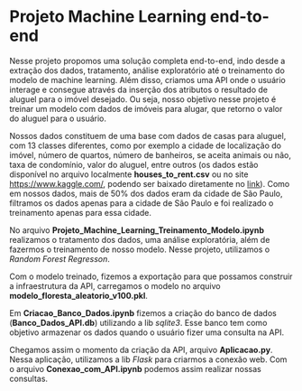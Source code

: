 # Projeto Machine Learning end-to-end

Nesse projeto propomos uma solução completa end-to-end, indo desde a extração dos dados, tratamento, análise exploratório até o treinamento do modelo de machine learning. Além disso, criamos uma API onde o usuário interage e consegue através da inserção dos atributos o resultado de aluguel para o imóvel desejado. Ou seja, nosso objetivo nesse projeto é treinar um modelo com dados de imóveis para alugar, que retorno o valor do aluguel para o usuário.

Nossos dados constituem de uma base com dados de casas para aluguel, com 13 classes diferentes, como por exemplo a cidade de localização do imóvel, número de quartos, número de banheiros, se aceita animais ou não, taxa de condomínio, valor do aluguel, entre outros (os dados estão disponível no arquivo localmente __houses_to_rent.csv__ ou no site https://www.kaggle.com/, podendo ser baixado diretamente no [link](https://www.kaggle.com/datasets/rubenssjr/brasilian-houses-to-rent)). Como em nossos dados, mais de 50% dos dados eram da cidade de São Paulo, filtramos os dados apenas para a cidade de São Paulo e foi realizado o treinamento apenas para essa cidade.

No arquivo __Projeto_Machine_Learning_Treinamento_Modelo.ipynb__ realizamos o tratamento dos dados, uma análise exploratória, além de fazermos o treinamento de nosso modelo. Nesse projeto, utilizamos o _Random Forest Regresson_.

Com o modelo treinado, fizemos a exportação para que possamos construir a infraestrutura da API, carregamos o modelo no arquivo __modelo_floresta_aleatorio_v100.pkl__.

Em __Criacao_Banco_Dados.ipynb__ fizemos a criação do banco de dados (__Banco_Dados_API.db__) utilizando a lib _sqlite3_. Esse banco tem como objetivo armazenar os dados quando o usuário fizer uma consulta na API.

Chegamos assim o momento da criação da API, arquivo __Aplicacao.py__. Nessa aplicação, utilizamos a lib _Flask_ para criarmos a conexão web. Com o arquivo __Conexao_com_API.ipynb__ podemos assim realizar nossas consultas.
